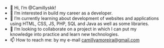 - 👋 Hi, I’m @Camillyskk!
- 👀 I’m interested in build my career as a developer.
- 🌱 I’m currently learning about development of websites and applications using HTML, CSS, JS, PHP, SQL and Java as well as some libraries.
- 💞️ I’m looking to collaborate on a project in which I can put my knowledge into practice and learn new technologies.
- 📫 How to reach me: by my e-mail camillyamoreira@gmail.com

<!---
Camillyskk/Camillyskk is a ✨ special ✨ repository because its `README.md` (this file) appears on your GitHub profile.
You can click the Preview link to take a look at your changes.
--->
